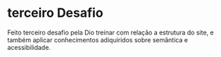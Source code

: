 # terceiro Desafio 

Feito terceiro desafio pela Dio
treinar com relação a estrutura do site, e também aplicar conhecimentos adiquiridos sobre semântica e acessibilidade.
